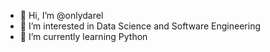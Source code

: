 - 👋 Hi, I’m @onlydarel
- 👀 I’m interested in Data Science and Software Engineering
- 🌱 I’m currently learning Python

<!---
onlydarel/onlydarel is a ✨ special ✨ repository because its `README.md` (this file) appears on your GitHub profile.
You can click the Preview link to take a look at your changes.
--->
